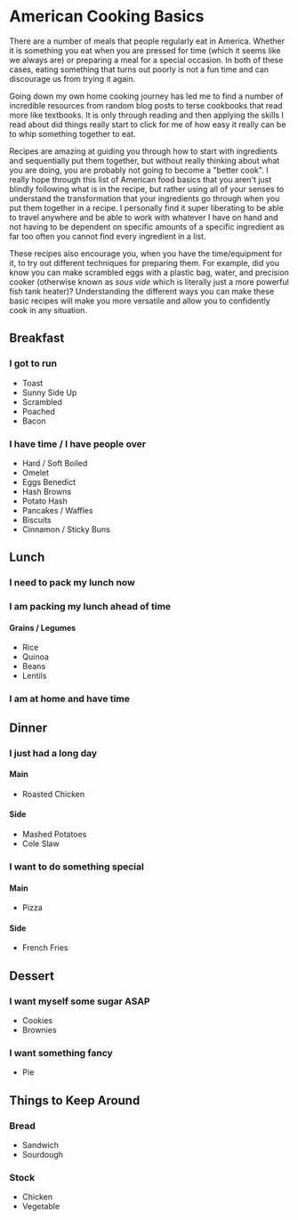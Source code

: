 
# American Cooking Basics

There are a number of meals that people regularly eat in America. Whether it is something you eat when you are pressed for time (which it seems like we always are) or preparing a meal for a special occasion. In both of these cases, eating something that turns out poorly is not a fun time and can discourage us from trying it again. 

Going down my own home cooking journey has led me to find a number of incredible resources from random blog posts to terse cookbooks that read more like textbooks. It is only through reading and then applying the skills I read about did things really start to click for me of how easy it really can be to whip something together to eat.

Recipes are amazing at guiding you through how to start with ingredients and sequentially put them together, but without really thinking about what you are doing, you are probably not going to become a "better cook". I really hope through this list of American food basics that you aren't just blindly following what is in the recipe, but rather using all of your senses to understand the transformation that your ingredients go through when you put them together in a recipe. I personally find it super liberating to be able to travel anywhere and be able to work with whatever I have on hand and not having to be dependent on specific amounts of a specific ingredient as far too often you cannot find every ingredient in a list.

These recipes also encourage you, when you have the time/equipment for it, to try out different techniques for preparing them. For example, did you know you can make scrambled eggs with a plastic bag, water, and precision cooker (otherwise known as _sous vide_ which is literally just a more powerful fish tank heater)? Understanding the different ways you can make these basic recipes will make you more versatile and allow you to confidently cook in any situation. 

## Breakfast
### I got to run
* Toast
* Sunny Side Up
* Scrambled
* Poached
* Bacon
### I have time / I have people over
* Hard / Soft Boiled
* Omelet
* Eggs Benedict
* Hash Browns
* Potato Hash
* Pancakes / Waffles
* Biscuits
* Cinnamon / Sticky Buns

## Lunch
### I need to pack my lunch now
### I am packing my lunch ahead of time
#### Grains / Legumes
* Rice
* Quinoa
* Beans
* Lentils
### I am at home and have time

## Dinner
### I just had a long day
#### Main
* Roasted Chicken
#### Side
* Mashed Potatoes
* Cole Slaw
### I want to do something special
#### Main
* Pizza
#### Side
* French Fries

## Dessert
### I want myself some sugar ASAP
* Cookies
* Brownies
### I want something fancy
* Pie

## Things to Keep Around
### Bread
* Sandwich
* Sourdough
### Stock
* Chicken
* Vegetable